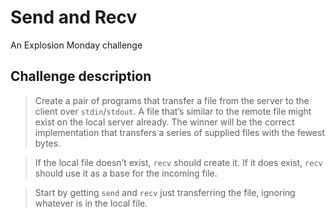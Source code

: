 # Send and Recv

An Explosion Monday challenge

## Challenge description

> Create a pair of programs that transfer a file from the server to the client
> over `stdin`/`stdout`.  A file that’s similar to the remote file might exist
> on the local server already.  The winner will be the correct implementation
> that transfers a series of supplied files with the fewest bytes.

> If the local file doesn’t exist, `recv` should create it.  If it does exist,
> `recv` should use it as a base for the incoming file.

> Start by getting `send` and `recv` just transferring the file, ignoring
> whatever is in the local file.
